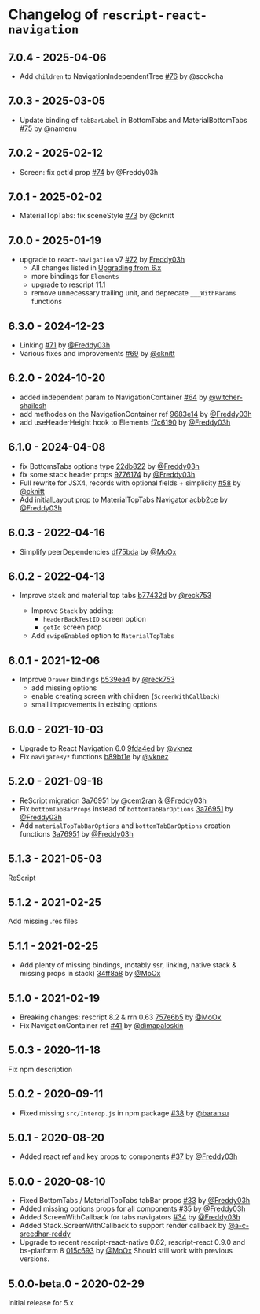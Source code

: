 # Changelog of `rescript-react-navigation`

## 7.0.4 - 2025-04-06

- Add `children` to NavigationIndependentTree [#76](https://github.com/rescript-react-native/rescript-react-navigation/pull/76) by @sookcha

## 7.0.3 - 2025-03-05

- Update binding of `tabBarLabel` in BottomTabs and MaterialBottomTabs [#75](https://github.com/rescript-react-native/rescript-react-navigation/pull/75) by @namenu

## 7.0.2 - 2025-02-12

- Screen: fix getId prop [#74](https://github.com/rescript-react-native/rescript-react-navigation/pull/74) by @Freddy03h

## 7.0.1 - 2025-02-02

- MaterialTopTabs: fix sceneStyle [#73](https://github.com/rescript-react-native/rescript-react-navigation/pull/73) by @cknitt

## 7.0.0 - 2025-01-19

- upgrade to `react-navigation` v7 [#72](https://github.com/rescript-react-native/rescript-react-navigation/pull/72) by [Freddy03h](https://github.com/Freddy03h)
  - All changes listed in [Upgrading from 6.x](https://reactnavigation.org/docs/upgrading-from-6.x/)
  - more bindings for `Elements`
  - upgrade to rescript 11.1
  - remove unnecessary trailing unit, and deprecate `___WithParams` functions

## 6.3.0 - 2024-12-23

- Linking [#71](https://github.com/rescript-react-native/rescript-react-navigation/pull/71) by [@Freddy03h](https://github.com/Freddy03h)
- Various fixes and improvements [#69](https://github.com/rescript-react-native/rescript-react-navigation/pull/69) by [@cknitt](https://github.com/cknitt)

## 6.2.0 - 2024-10-20

- added independent param to NavigationContainer [#64](https://github.com/rescript-react-native/rescript-react-navigation/pull/64) by [@witcher-shailesh](https://github.com/witcher-shailesh)
- add methodes on the NavigationContainer ref [9683e14](https://github.com/rescript-react-native/rescript-react-navigation/commit/9683e140d63dccbd14867180a26e58d86f5b65df) by [@Freddy03h](https://github.com/Freddy03h)
- add useHeaderHeight hook to Elements [f7c6190](https://github.com/rescript-react-native/rescript-react-navigation/commit/f7c61906df8d9a09e0372e3a5f12e856619ae634) by [@Freddy03h](https://github.com/Freddy03h)

## 6.1.0 - 2024-04-08

- fix BottomsTabs options type [22db822](https://github.com/rescript-react-native/rescript-react-navigation/commit/22db8227688dd08f7e36810351ca3b646dcb0f1a) by [@Freddy03h](https://github.com/Freddy03h)
- fix some stack header props [9776174](https://github.com/rescript-react-native/rescript-react-navigation/commit/9776174ca6b030f8fcb6b4142d5d41c57519a00d) by [@Freddy03h](https://github.com/Freddy03h)
- Full rewrite for JSX4, records with optional fields + simplicity [#58](https://github.com/rescript-react-native/rescript-react-navigation/pull/58) by [@cknitt](https://github.com/cknitt)
- Add initialLayout prop to MaterialTopTabs Navigator [acbb2ce](https://github.com/rescript-react-native/rescript-react-navigation/commit/acbb2cec4ab7054fa185ed8b79fdd9d0e9dd9a2a) by [@Freddy03h](https://github.com/Freddy03h)

## 6.0.3 - 2022-04-16

- Simplify peerDependencies [df75bda](https://github.com/rescript-react-native/rescript-react-navigation/commit/df75bda) by [@MoOx](https://github.com/MoOx)

## 6.0.2 - 2022-04-13

- Improve stack and material top tabs [b77432d](https://github.com/rescript-react-native/rescript-react-navigation/commit/b77432d) by [@reck753](https://github.com/reck753)

  - Improve `Stack` by adding:
    - `headerBackTestID` screen option
    - `getId` screen prop
  - Add `swipeEnabled` option to `MaterialTopTabs`

## 6.0.1 - 2021-12-06

- Improve `Drawer` bindings [b539ea4](https://github.com/rescript-react-native/rescript-react-navigation/commit/b539ea4) by [@reck753](https://github.com/reck753)
  - add missing options
  - enable creating screen with children (`ScreenWithCallback`)
  - small improvements in existing options

## 6.0.0 - 2021-10-03

- Upgrade to React Navigation 6.0 [9fda4ed](https://github.com/rescript-react-native/rescript-react-navigation/commit/9fda4ed) by [@vknez](https://github.com/vknez)
- Fix `navigateBy*` functions [b89bf1e](https://github.com/rescript-react-native/rescript-react-navigation/commit/b89bf1e) by [@vknez](https://github.com/vknez)

## 5.2.0 - 2021-09-18

- ReScript migration [3a76951](https://github.com/rescript-react-native/rescript-react-navigation/commit/3a76951) by [@cem2ran](https://github.com/cem2ran) & [@Freddy03h](https://github.com/Freddy03h)
- Fix `bottomTabBarProps` instead of `bottomTabBarOptions` [3a76951](https://github.com/rescript-react-native/rescript-react-navigation/commit/3a76951) by [@Freddy03h](https://github.com/Freddy03h)
- Add `materialTopTabBarOptions` and `bottomTabBarOptions` creation functions [3a76951](https://github.com/rescript-react-native/rescript-react-navigation/commit/3a76951) by [@Freddy03h](https://github.com/Freddy03h)

## 5.1.3 - 2021-05-03

ReScript

## 5.1.2 - 2021-02-25

Add missing .res files

## 5.1.1 - 2021-02-25

- Add plenty of missing bindings, (notably ssr, linking, native stack & missing props in stack) [34ff8a8](https://github.com/rescript-react-native/rescript-react-navigation/commit/34ff8a8) by [@MoOx](https://github.com/MoOx)

## 5.1.0 - 2021-02-19

- Breaking changes: rescript 8.2 & rrn 0.63 [757e6b5](https://github.com/rescript-react-native/rescript-react-navigation/commit/757e6b5) by [@MoOx](https://github.com/MoOx)
- Fix NavigationContainer ref [#41](https://github.com/rescript-react-native/rescript-react-navigation/pull/41) by [@dimapaloskin](https://github.com/dimapaloskin)

## 5.0.3 - 2020-11-18

Fix npm description

## 5.0.2 - 2020-09-11

- Fixed missing `src/Interop.js` in npm package [#38](https://github.com/rescript-react-native/rescript-react-navigation/pull/38) by [@baransu](https://github.com/baransu)

## 5.0.1 - 2020-08-20

- Added react ref and key props to components [#37](https://github.com/rescript-react-native/rescript-react-navigation/pull/37) by [@Freddy03h](https://github.com/Freddy03h)

## 5.0.0 - 2020-08-10

- Fixed BottomTabs / MaterialTopTabs tabBar props [#33](https://github.com/rescript-react-native/rescript-react-navigation/pull/33) by [@Freddy03h](https://github.com/Freddy03h)
- Added missing options props for all components [#35](https://github.com/rescript-react-native/rescript-react-navigation/pull/35) by [@Freddy03h](https://github.com/Freddy03h)
- Added ScreenWithCallback for tabs navigators [#34](https://github.com/rescript-react-native/rescript-react-navigation/pull/34) by [@Freddy03h](https://github.com/Freddy03h)
- Added Stack.ScreenWithCallback to support render callback by [@a-c-sreedhar-reddy ](https://github.com/a-c-sreedhar-reddy)
- Upgrade to recent rescript-react-native 0.62, rescript-react 0.9.0 and bs-platform 8 [015c693](https://github.com/rescript-react-native/rescript-react-navigation/commit/015c693) by [@MoOx](https://github.com/MoOx)
  Should still work with previous versions.

## 5.0.0-beta.0 - 2020-02-29

Initial release for 5.x
